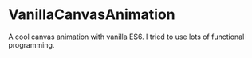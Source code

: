 # VanillaCanvasAnimation
A cool canvas animation with vanilla ES6. I tried to use lots of functional programming.
